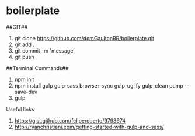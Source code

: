 # boilerplate #

##GIT##
1. git clone https://github.com/domGaultonRR/boilerplate.git
2. git add .
3. git commit -m 'message'
4. git push


##Terminal Commands##
1. npm init
2. npm install gulp gulp-sass browser-sync gulp-uglify gulp-clean pump --save-dev
3. gulp


Useful links 
1. https://gist.github.com/feliperoberto/9793674
2. http://ryanchristiani.com/getting-started-with-gulp-and-sass/